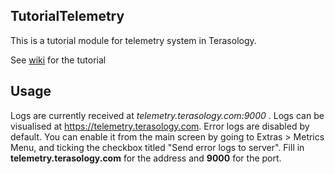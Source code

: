 TutorialTelemetry
-----------------

This is a tutorial module for telemetry system in Terasology.

See [wiki](https://github.com/Terasology/TutorialTelemetry/wiki) for the tutorial

## Usage
Logs are currently received at *telemetry.terasology.com:9000* . Logs can be visualised at https://telemetry.terasology.com. Error logs are disabled by default. You can enable it from the main screen by going to Extras > Metrics Menu, and ticking the checkbox titled "Send error logs to server". Fill in **telemetry.terasology.com** for the address and **9000** for the port. 
